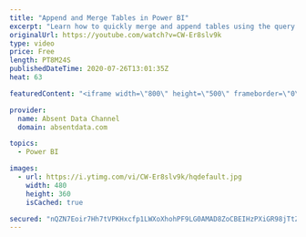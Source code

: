```yaml
---
title: "Append and Merge Tables in Power BI"
excerpt: "Learn how to quickly merge and append tables using the query editior in Power BI. Build models with multiple data sources. Contact me on LinkedIn: www.linkedin.com/in/gaelimholland"
originalUrl: https://youtube.com/watch?v=CW-Er8slv9k
type: video
price: Free
length: PT8M24S
publishedDateTime: 2020-07-26T13:01:35Z
heat: 63

featuredContent: "<iframe width=\"800\" height=\"500\" frameborder=\"0\" src=\"https://www.youtube.com/embed/CW-Er8slv9k\" allow=\"accelerometer; autoplay; encrypted-media; gyroscope; picture-in-picture\" allowfullscreen></iframe>"

provider:
  name: Absent Data Channel
  domain: absentdata.com

topics:
  - Power BI

images:
  - url: https://i.ytimg.com/vi/CW-Er8slv9k/hqdefault.jpg
    width: 480
    height: 360
    isCached: true

secured: "nQZN7Eoir7Hh7tVPKHxcfp1LWXoXhohPF9LG0AMAD8ZoCBEIHzPXiGR98jTtZ4/NBwZUOS+lGNAWeVR7Q9EWqBk+0bnPCm5JEvRc2jBiPa4RJakv0y9iDxtTtL9oAXJaRTg3561eSAiz4j22zyEYrers0Sf6ROOEcv2dgUODvGOA7ttUbP2QRDf1avB5ORMEKe3g6zQlJRFzzMmzcYhZ8dbAE7gXJQ9IzTIsVz1mjbceElLSoubFtKlDgTQM7BuXnrbh/vNOX4a8SEqVpCPCkQA6Au+IuE9DyBSAbgt7TeR3EEI7Cy07tLlfCPOMqV2nM9Si1o75TrVAZvHN3oXvIpUXgyoHhGvQKiAyBEwKXKaokG7dgaldHpNjUiV8zkqxuPRMpbx9YE0bXxpw2UYOlKFQs/koFXttUGdeMUpQaE8=;rk04sqm7RMZ3cyWi3Y63Jg=="
---
```


